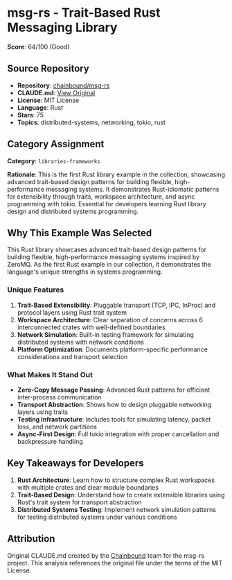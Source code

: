# msg-rs - Trait-Based Rust Messaging Library

**Score**: 64/100 (Good)

## Source Repository

- **Repository**: [chainbound/msg-rs](https://github.com/chainbound/msg-rs)
- **CLAUDE.md**: [View Original](https://github.com/chainbound/msg-rs/blob/main/CLAUDE.md)
- **License**: MIT License
- **Language**: Rust
- **Stars**: 75
- **Topics**: distributed-systems, networking, tokio, rust

## Category Assignment

**Category**: `libraries-frameworks`

**Rationale**: This is the first Rust library example in the collection, showcasing advanced trait-based design patterns for building flexible, high-performance messaging systems. It demonstrates Rust-idiomatic patterns for extensibility through traits, workspace architecture, and async programming with tokio. Essential for developers learning Rust library design and distributed systems programming.

## Why This Example Was Selected

This Rust library showcases advanced trait-based design patterns for building flexible, high-performance messaging systems inspired by ZeroMQ. As the first Rust example in our collection, it demonstrates the language's unique strengths in systems programming.

### Unique Features

1. **Trait-Based Extensibility**: Pluggable transport (TCP, IPC, InProc) and protocol layers using Rust trait system
2. **Workspace Architecture**: Clear separation of concerns across 6 interconnected crates with well-defined boundaries
3. **Network Simulation**: Built-in testing framework for simulating distributed systems with network conditions
4. **Platform Optimization**: Documents platform-specific performance considerations and transport selection

### What Makes It Stand Out

- **Zero-Copy Message Passing**: Advanced Rust patterns for efficient inter-process communication
- **Transport Abstraction**: Shows how to design pluggable networking layers using traits
- **Testing Infrastructure**: Includes tools for simulating latency, packet loss, and network partitions
- **Async-First Design**: Full tokio integration with proper cancellation and backpressure handling

## Key Takeaways for Developers

1. **Rust Architecture**: Learn how to structure complex Rust workspaces with multiple crates and clear module boundaries
2. **Trait-Based Design**: Understand how to create extensible libraries using Rust's trait system for transport abstraction
3. **Distributed Systems Testing**: Implement network simulation patterns for testing distributed systems under various conditions

## Attribution

Original CLAUDE.md created by the [Chainbound](https://github.com/chainbound) team for the msg-rs project. This analysis references the original file under the terms of the MIT License.
